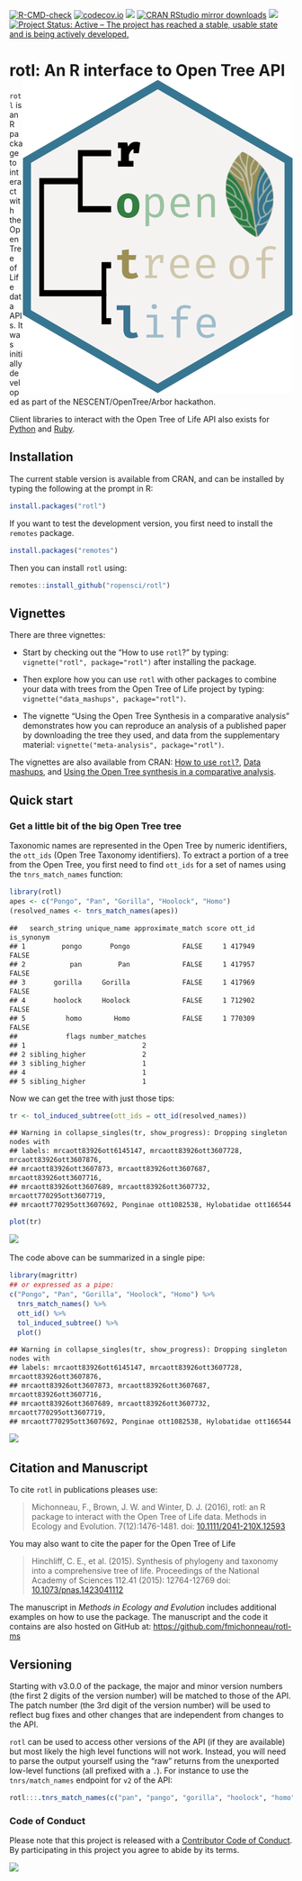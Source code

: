 
<!-- badges: start -->

[![R-CMD-check](https://github.com/ropensci/rotl/actions/workflows/R-CMD-check.yaml/badge.svg)](https://github.com/ropensci/rotl/actions/workflows/R-CMD-check.yaml)
[![codecov.io](https://app.codecov.io/github/ropensci/rotl?branch=master)](https://app.codecov.io/github/ropensci/rotl?branch=master)
[![](https://www.r-pkg.org/badges/version/rotl)](https://www.r-pkg.org/pkg/rotl)
[![CRAN RStudio mirror
downloads](https://cranlogs.r-pkg.org/badges/rotl)](https://www.r-pkg.org/pkg/rotl)
[![](https://badges.ropensci.org/17_status.svg)](https://github.com/ropensci/software-review/issues/17)
[![Project Status: Active – The project has reached a stable, usable
state and is being actively
developed.](https://www.repostatus.org/badges/latest/active.svg)](https://www.repostatus.org/#active)
<!-- badges: end -->

# rotl: An R interface to Open Tree API <img src="man/figures/logo.svg" align="right" />

`rotl` is an R package to interact with the Open Tree of Life data APIs.
It was initially developed as part of the NESCENT/OpenTree/Arbor
hackathon.

Client libraries to interact with the Open Tree of Life API also exists
for [Python](https://github.com/OpenTreeOfLife/pyopentree) and
[Ruby](https://github.com/SpeciesFileGroup/bark).

## Installation

The current stable version is available from CRAN, and can be installed
by typing the following at the prompt in R:

``` r
install.packages("rotl")
```

If you want to test the development version, you first need to install
the `remotes` package.

``` r
install.packages("remotes")
```

Then you can install `rotl` using:

``` r
remotes::install_github("ropensci/rotl")
```

## Vignettes

There are three vignettes:

-   Start by checking out the “How to use `rotl`?” by typing:
    `vignette("rotl", package="rotl")` after installing the package.

-   Then explore how you can use `rotl` with other packages to combine
    your data with trees from the Open Tree of Life project by typing:
    `vignette("data_mashups", package="rotl")`.

-   The vignette “Using the Open Tree Synthesis in a comparative
    analysis” demonstrates how you can reproduce an analysis of a
    published paper by downloading the tree they used, and data from the
    supplementary material: `vignette("meta-analysis", package="rotl")`.

The vignettes are also available from CRAN: [How to use
`rotl`?](https://cran.r-project.org/package=rotl/vignettes/rotl.html),
[Data
mashups](https://cran.r-project.org/package=rotl/vignettes/data_mashups.html),
and [Using the Open Tree synthesis in a comparative
analysis](https://cran.r-project.org/package=rotl/vignettes/meta-analysis.html).

## Quick start

### Get a little bit of the big Open Tree tree

Taxonomic names are represented in the Open Tree by numeric identifiers,
the `ott_ids` (Open Tree Taxonomy identifiers). To extract a portion of
a tree from the Open Tree, you first need to find `ott_ids` for a set of
names using the `tnrs_match_names` function:

``` r
library(rotl)
apes <- c("Pongo", "Pan", "Gorilla", "Hoolock", "Homo")
(resolved_names <- tnrs_match_names(apes))
```

    ##   search_string unique_name approximate_match score ott_id is_synonym
    ## 1         pongo       Pongo             FALSE     1 417949      FALSE
    ## 2           pan         Pan             FALSE     1 417957      FALSE
    ## 3       gorilla     Gorilla             FALSE     1 417969      FALSE
    ## 4       hoolock     Hoolock             FALSE     1 712902      FALSE
    ## 5          homo        Homo             FALSE     1 770309      FALSE
    ##            flags number_matches
    ## 1                             2
    ## 2 sibling_higher              2
    ## 3 sibling_higher              1
    ## 4                             1
    ## 5 sibling_higher              1

Now we can get the tree with just those tips:

``` r
tr <- tol_induced_subtree(ott_ids = ott_id(resolved_names))
```

    ## Warning in collapse_singles(tr, show_progress): Dropping singleton nodes with
    ## labels: mrcaott83926ott6145147, mrcaott83926ott3607728, mrcaott83926ott3607876,
    ## mrcaott83926ott3607873, mrcaott83926ott3607687, mrcaott83926ott3607716,
    ## mrcaott83926ott3607689, mrcaott83926ott3607732, mrcaott770295ott3607719,
    ## mrcaott770295ott3607692, Ponginae ott1082538, Hylobatidae ott166544

``` r
plot(tr)
```

![](https://i.imgur.com/0tnzsFv.png)<!-- -->

The code above can be summarized in a single pipe:

``` r
library(magrittr)
## or expressed as a pipe:
c("Pongo", "Pan", "Gorilla", "Hoolock", "Homo") %>%
  tnrs_match_names() %>%
  ott_id() %>%
  tol_induced_subtree() %>%
  plot()
```

    ## Warning in collapse_singles(tr, show_progress): Dropping singleton nodes with
    ## labels: mrcaott83926ott6145147, mrcaott83926ott3607728, mrcaott83926ott3607876,
    ## mrcaott83926ott3607873, mrcaott83926ott3607687, mrcaott83926ott3607716,
    ## mrcaott83926ott3607689, mrcaott83926ott3607732, mrcaott770295ott3607719,
    ## mrcaott770295ott3607692, Ponginae ott1082538, Hylobatidae ott166544

![](https://i.imgur.com/ww5PZ6B.png)<!-- -->

## Citation and Manuscript

To cite `rotl` in publications pleases use:

> Michonneau, F., Brown, J. W. and Winter, D. J. (2016), rotl: an R
> package to interact with the Open Tree of Life data. Methods in
> Ecology and Evolution. 7(12):1476-1481. doi:
> [10.1111/2041-210X.12593](https://doi.org/10.1111/2041-210X.12593)

You may also want to cite the paper for the Open Tree of Life

> Hinchliff, C. E., et al. (2015). Synthesis of phylogeny and taxonomy
> into a comprehensive tree of life. Proceedings of the National Academy
> of Sciences 112.41 (2015): 12764-12769 doi:
> [10.1073/pnas.1423041112](https://doi.org/10.1073/pnas.1423041112)

The manuscript in *Methods in Ecology and Evolution* includes additional
examples on how to use the package. The manuscript and the code it
contains are also hosted on GitHub at:
<https://github.com/fmichonneau/rotl-ms>

## Versioning

Starting with v3.0.0 of the package, the major and minor version numbers
(the first 2 digits of the version number) will be matched to those of
the API. The patch number (the 3rd digit of the version number) will be
used to reflect bug fixes and other changes that are independent from
changes to the API.

`rotl` can be used to access other versions of the API (if they are
available) but most likely the high level functions will not work.
Instead, you will need to parse the output yourself using the “raw”
returns from the unexported low-level functions (all prefixed with a
`.`). For instance to use the `tnrs/match_names` endpoint for `v2` of
the API:

``` r
rotl:::.tnrs_match_names(c("pan", "pango", "gorilla", "hoolock", "homo"), otl_v = "v2")
```

### Code of Conduct

Please note that this project is released with a [Contributor Code of
Conduct](https://github.com/ropensci/rotl/blob/master/CONDUCT.md). By
participating in this project you agree to abide by its terms.

[![](https://ropensci.org/public_images/github_footer.png)](https://ropensci.org/)
